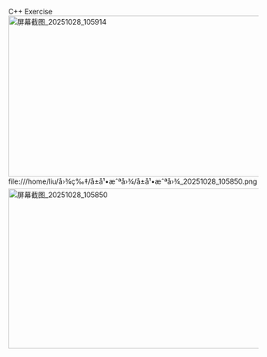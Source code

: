 C++ Exercise
<img width="674" height="324" alt="屏幕截图_20251028_105914" src="https://github.com/user-attachments/assets/c42c0260-ecc1-4c94-b3d3-1fd2bf598fd5" />
file:///home/liu/å›¾ç‰‡/å±å¹•æˆªå›¾/å±å¹•æˆªå›¾_20251028_105850.png
<img width="688" height="322" alt="屏幕截图_20251028_105850" src="https://github.com/user-attachments/assets/b9464229-0c63-4e51-a9ac-4ba3938c6d55" />
